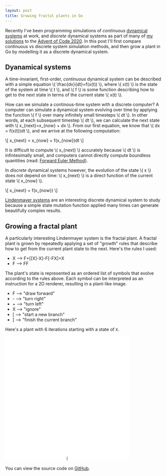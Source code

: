 ```yaml
---
layout: post
title: Growing fractal plants in Go 
---
```


Recently I've been programming simulations of *continuous* [dynamical systems](https://en.wikipedia.org/wiki/Dynamical_systems_theory) at work, and *discrete* dynamical systems as part of many of [my solutions](https://github.com/acjensen/advent-of-code/tree/main/day11) to the [Advent of Code 2020](https://adventofcode.com/2020). In this post I'll first compare continuous vs discrete system simulation methods, and then grow a plant in Go by modelling it as a discrete dynamical system.

## Dyanamical systems

A time-invariant, first-order, *continuous* dynamical system can be described with a simple equation \\( \frac{dx}{dt}=f(x(t)) \\), where \\( x(t) \\) is the state of the system at time \\( t \\), and \\( f \\) is some function describing how to get to the next state in terms of the current state \\( x(t) \\).

How can we simulate a continous-time system with a discrete computer? A computer can simulate a dynamical system evolving over time by applying the function \\( f \\) over many infinitely small timesteps \\( dt \\). In other words, at each subsequent timestep \\( dt \\), we can calculate the next state with \\( x_{next}=x_{now} + dx \\). From our first equation, we know that \\( dx = f(x(t))dt \\), and we arrive at the following computation:

\\[ x_{next} = x_{now} + f(x_{now})dt \\]

It is difficult to compute \\( x_{next} \\) accurately because \\( dt \\) is infintesimally small, and computers cannot directly compute boundless quantities (read: [Forward Euler Method](https://en.wikipedia.org/wiki/Euler_method)).

In *discrete* dynamical systems however, the evolution of the state \\( x \\) does not depend on time: \\( x_{next} \\) is a direct function of the current state \\( x_{now} \\).

\\[ x_{next} = f(x_{now}) \\]

[Lindenmayer systems](https://en.wikipedia.org/wiki/L-system) are an interesting discrete dynamical system to study because a simple state mutation function applied many times can generate beautifully complex results.

## Growing a fractal plant

A particularly interesting Lindenmayer system is the fractal plant. A fractal plant is grown by repeatedly applying a set of "growth" rules that describe how to get from the current plant state to the next. Here's the rules I used:

- X --> F+[[X]-X]-F[-FX]+X
- F --> FF

The plant's state is represented as an ordered list of symbols that evolve according to the rules above. Each symbol can be interpreted as an instruction for a 2D renderer, resulting in a plant-like image.

- F --> "draw forward"
- \- --> "turn right"
- \+ --> "turn left"
- X --> "ignore"
- [ --> "start a new branch"
- ] --> "finish the current branch"

Here's a plant with 6 iterations starting with a state of `X`.

<img src="../images/fractal_plant.gif" width="400">

You can view the source code on [GitHub](https://github.com/acjensen/meristem).


